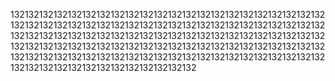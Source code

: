 132132132132132132132132132132132132132132132132132132132132132132132132132132132132132132132132132132132132132132132132132132132132132132132132132132132132132132132132132132132132132132132132132132132132132132132132132132132132132132132132132132132132132132132132132132132132132132132132132132132132132132132132132132132132132132132132132132132132132132132132132132132
